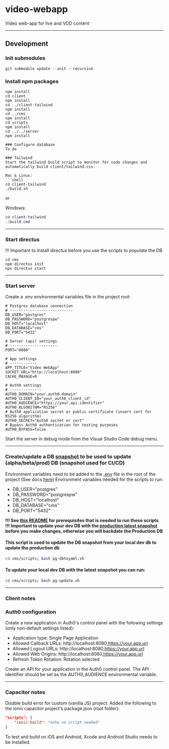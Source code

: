 # video-webapp
Video web-app for live and VOD content

---

## Development
### Init submodules
```shell
git submodule update --init --recursive
```

### Install npm packages
```shell
npm install
cd client
npm install
cd ../client-tailwind
npm install
cd ../cms
npm install
cd scripts
npm install
cd ../../server
npm install

### Configure database
To do

### Tailwind
Start the tailwind build script to monitor for code changes and automatically build client/tailwind.css:

Mac & Linux:
```shell
cd client-tailwind
./build.sh
```
or

Windows:
```powershell
cd client-tailwind
./build.cmd
```

---

### Start directus
!!! Important to install directus before you use the scripts to populate the DB
```shell
cd cms
npm directus init
npx directus start
```

---

### Start server
Create a .env environmental variables file in the project root:
```shell
# Postgres database connection
# ----------------------------
DB_USER="postgres"
DB_PASSWORD="postgrespw"
DB_HOST="localhost"
DB_DATABASE="cms"
DB_PORT="5432"

# Server (api) settings
# ---------------------
PORT="8080"

# App settings
# ------------
APP_TITLE="Video WebApp"
SOCKET_URL="http://localhost:8080"
CACHE_MAXAGE=0

# Auth0 settings
# --------------
AUTH0_DOMAIN="your.auth0.domain"
AUTH0_CLIENT_ID="your_auth0_client_id"
AUTH0_AUDIENCE="https://your.api.identifier"
AUTH0_ALGORITHM="RS256"
# Auth0 application secret or public certificate (insert cert for RS256 algorithm)
AUTH0_SECRET="Auth0 secret or cert"
# Bypass Auth0 authentication for testing purposes
AUTH0_BYPASS=false
```

Start the server in debug mode from the Visual Studio Code debug menu.

--- 

### Create/update a DB [snapshot](cms/snapshot/CMS-DB.yaml) to be used to update (alpha/beta/prod) DB (snapshot used for CI/CD)
Environment variables need to be added to the [.env](./.env) file in the root of the project (See docs [here](cms/scripts/README.md))
Environment variables needed for the scripts to run: 
* DB_USER="postgres"
* DB_PASSWORD="postgrespw"
* DB_HOST="localhost"
* DB_DATABASE="cms"
* DB_PORT="5432"

**!!! See [this README](cms/scripts/README.md) for prerequisites that is needed to run these scripts**<br>
**!!! Important to update your dev DB with the [production latest snapshot](cms/snapshot/CMS-DB.yaml) before you make changes, otherwise you will backdate the Production DB**

#### This script is used to update the DB snapshot from your local dev db to update the production db
```bash
cd cms/scripts; bash pg-dbtoyaml.sh
```
#### To update your local dev DB with the latest snapshot you can run: 
```bash
cd cms/scripts; bash pg-update.sh
```

---

### Client notes

### Auth0 configuration
Create a new application in Auth0's control panel with the following settings (only non-default settings listed):
* Application type: Single Page Application
* Allowed Callback URLs: http://localhost:8080,https://your.app.url
* Allowed Logout URLs: http://localhost:8080,https://your.app.url
* Allowed Web Origins: http://localhost:8080,https://your.app.url
* Refresh Token Rotation: Rotation selected

Create an API for your application in the Auth0 control panel. The API identifier should be set as the AUTH0_AUDIENCE environmental variable.

---

### Capacitor notes
Disable build error for custom (vanilla JS) project: Added the following to the ionic capacitor project's package.json (root folder):
```json
"scripts": {
    "ionic:build": "echo no script needed"
}
```

To test and build on iOS and Android, Xcode and Android Studio needs to be installed.